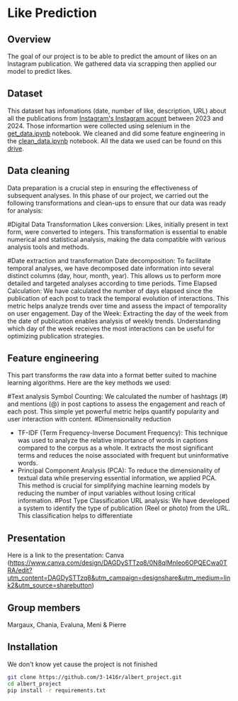 # Like Prediction

## Overview
The goal of our project is to be able to predict the amount of likes on an Instagram publication. We gathered data via scrapping then applied our model to predict likes.

## Dataset
This dataset has infomations (date, number of like, description, URL) about all the publications from [Instagram's Instagram acount](https://www.instagram.com/instagram/) between 2023 and 2024.
Those informartion were collected using selenium in the [get_data.ipynb](https://github.com/3-1416r/albert_project/blob/main/get_data.ipynb) notebook. We cleaned and did some feature engineering in the [clean_data.ipynb](https://github.com/3-1416r/albert_project/blob/main/clean_data.ipynb) notebook.
All the data we used can be found on this [drive](https://drive.google.com/drive/folders/1KKpLS07tiZiVGEmfxpXyybQwfPcuWEzD?usp=sharing).

## Data cleaning
Data preparation is a crucial step in ensuring the effectiveness of subsequent analyses. In this phase of our project, we carried out the following transformations and clean-ups to ensure that our data was ready for analysis:

#Digital Data Transformation
Likes conversion: Likes, initially present in text form, were converted to integers. This transformation is essential to enable numerical and statistical analysis, making the data compatible with various analysis tools and methods.

#Date extraction and transformation
Date decomposition: To facilitate temporal analyses, we have decomposed date information into several distinct columns (day, hour, month, year). This allows us to perform more detailed and targeted analyses according to time periods.
Time Elapsed Calculation: We have calculated the number of days elapsed since the publication of each post to track the temporal evolution of interactions. This metric helps analyze trends over time and assess the impact of temporality on user engagement.
Day of the Week: Extracting the day of the week from the date of publication enables analysis of weekly trends. Understanding which day of the week receives the most interactions can be useful for optimizing publication strategies.

## Feature engineering
This part transforms the raw data into a format better suited to machine learning algorithms. Here are the key methods we used:

#Text analysis
Symbol Counting: We calculated the number of hashtags (#) and mentions (@) in post captions to assess the engagement and reach of each post. This simple yet powerful metric helps quantify popularity and user interaction with content.
#Dimensionality reduction
- TF-IDF (Term Frequency-Inverse Document Frequency): This technique was used to analyze the relative importance of words in captions compared to the corpus as a whole. It extracts the most significant terms and reduces the noise associated with frequent but uninformative words.
- Principal Component Analysis (PCA): To reduce the dimensionality of textual data while preserving essential information, we applied PCA. This method is crucial for simplifying machine learning models by reducing the number of input variables without losing critical information.
#Post Type Classification
URL analysis: We have developed a system to identify the type of publication (Reel or photo) from the URL. This classification helps to differentiate
## Presentation
Here is a link to the presentation: Canva (https://www.canva.com/design/DAGDySTTzq8/0N8qlMnIeo6OPQECwa0TRA/edit?utm_content=DAGDySTTzq8&utm_campaign=designshare&utm_medium=link2&utm_source=sharebutton)


## Group members
Margaux, Chania, Evaluna, Meni & Pierre

## Installation
We don't know yet cause the project is not finished


```bash
git clone https://github.com/3-1416r/albert_project.git
cd albert_project
pip install -r requirements.txt
